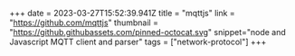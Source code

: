 +++
date = 2023-03-27T15:52:39.941Z
title = "mqttjs"
link = "https://github.com/mqttjs"
thumbnail = "https://github.githubassets.com/pinned-octocat.svg"
snippet="node and Javascript MQTT client and parser"
tags = ["network-protocol"]
+++
